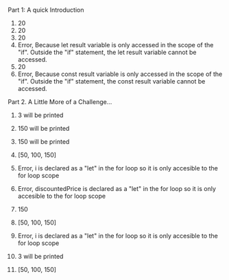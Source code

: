 Part 1: A quick Introduction 

1. 20
2. 20
3. 20
4. Error, Because let result variable is only accessed in the scope of the "if". Outside the "if" statement, the let result variable cannot be accessed.
5. 20
6. Error, Because const result variable is only accessed in the scope of the "if". Outside the "if" statement, the const result variable cannot be accessed.

Part 2. A Little More of a Challenge...
1. 3 will be printed
2. 150 will be printed
3. 150 will be printed
4. [50, 100, 150]

5. Error, i is declared as a "let" in the for loop so it is only accesible to the for loop scope
6. Error, discountedPrice is declared as a "let" in the for loop so it is only accesible to the for loop scope
7. 150
8. [50, 100, 150]

9. Error, i is declared as a "let" in the for loop so it is only accesible to the for loop scope
10. 3 will be printed 
11. [50, 100, 150]





